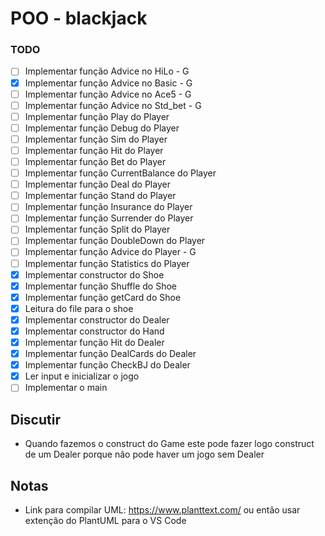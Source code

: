 # POO - blackjack

### TODO

- [ ] Implementar função Advice no HiLo - G
- [x] Implementar função Advice no Basic - G
- [ ] Implementar função Advice no Ace5 - G
- [ ] Implementar função Advice no Std_bet - G
- [ ] Implementar função Play do Player
- [ ] Implementar função Debug do Player
- [ ] Implementar função Sim do Player
- [ ] Implementar função Hit do Player
- [ ] Implementar função Bet do Player
- [ ] Implementar função CurrentBalance do Player
- [ ] Implementar função Deal do Player
- [ ] Implementar função Stand do Player
- [ ] Implementar função Insurance do Player
- [ ] Implementar função Surrender do Player
- [ ] Implementar função Split do Player
- [ ] Implementar função DoubleDown do Player
- [ ] Implementar função Advice do Player - G
- [ ] Implementar função Statistics do Player
- [x] Implementar constructor do Shoe
- [x] Implementar função Shuffle do Shoe
- [x] Implementar função getCard do Shoe
- [x] Leitura do file para o shoe
- [x] Implementar constructor do Dealer
- [x] Implementar constructor do Hand
- [x] Implementar função Hit do Dealer
- [x] Implementar função DealCards do Dealer
- [x] Implementar função CheckBJ do Dealer
- [x] Ler input e inicializar o jogo
- [ ] Implementar o main

## Discutir

- Quando fazemos o construct do Game este pode fazer logo construct de um Dealer porque não pode haver um jogo sem Dealer

## Notas

- Link para compilar UML: https://www.planttext.com/ ou então usar extenção do PlantUML para o VS Code
